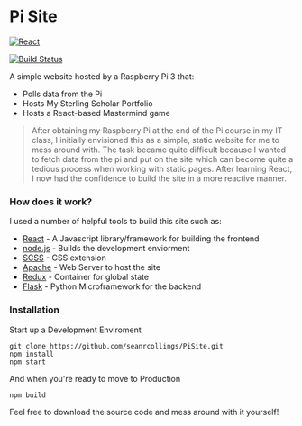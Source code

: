 # Pi Site

[![React](https://www.import.io/wp-content/uploads/2017/10/React-logo-1.png)](https://reactjs.org/)

[![Build Status](https://travis-ci.org/seanrcollings/PiSite.svg?branch=master)](https://travis-ci.org/seanrcollings/)

A simple website hosted by a Raspberry Pi 3 that:  
  - Polls data from the Pi
  - Hosts My Sterling Scholar Portfolio
  - Hosts a React-based Mastermind game


> After obtaining my Raspberry Pi at the end of the Pi course in my IT class, I initially envisioned this as a simple, static
> website for me to mess around with. The task became quite difficult because I wanted to fetch data from the pi and put on 
> the site which can become quite a tedious process when working with static pages. After learning React, I now had the 
> confidence to build the site in a more reactive manner.

### How does it work? 

I used a number of helpful tools to build this site such as: 

* [React](https://reactjs.org/) - A Javascript library/framework for building the frontend
* [node.js](https://nodejs.org/en/) - Builds the development enviorment
* [SCSS](https://sass-lang.com/) - CSS extension
* [Apache](https://httpd.apache.org/) - Web Server to host the site
* [Redux](https://redux.js.org/basics/usage-with-react) - Container for global state
* [Flask](http://flask.pocoo.org/) - Python Microframework for the backend

### Installation 
Start up a Development Enviroment
```
git clone https://github.com/seanrcollings/PiSite.git
npm install
npm start
```
And when you're ready to move to Production
```
npm build
```
Feel free to download the source code and mess around with it yourself!
